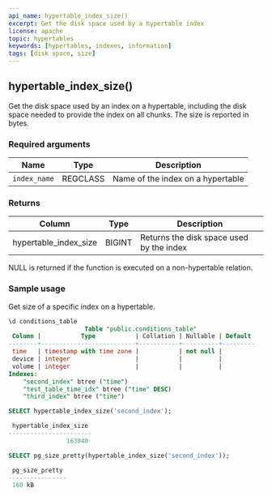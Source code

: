 ```yaml
---
api_name: hypertable_index_size()
excerpt: Get the disk space used by a hypertable index
license: apache
topic: hypertables
keywords: [hypertables, indexes, information]
tags: [disk space, size]
---
```


## hypertable_index_size()  

Get the disk space used by an index on a hypertable, including the
disk space needed to provide the index on all chunks. The size is
reported in bytes.

### Required arguments

|Name|Type|Description|
|---|---|---|
| `index_name` | REGCLASS | Name of the index on a  hypertable |

### Returns 
|Column|Type|Description|
|---|---|---|
|hypertable_index_size|BIGINT| Returns the disk space used by the index |

<highlight type="tip">
NULL is returned if the function is executed on a non-hypertable relation.
</highlight>

### Sample usage 

Get size of a specific index on a hypertable.

```sql
\d conditions_table
                     Table "public.conditions_table"
 Column |           Type           | Collation | Nullable | Default 
--------+--------------------------+-----------+----------+---------
 time   | timestamp with time zone |           | not null | 
 device | integer                  |           |          | 
 volume | integer                  |           |          | 
Indexes:
    "second_index" btree ("time")
    "test_table_time_idx" btree ("time" DESC)
    "third_index" btree ("time")

SELECT hypertable_index_size('second_index');

 hypertable_index_size 
-----------------------
                163840

SELECT pg_size_pretty(hypertable_index_size('second_index'));

 pg_size_pretty 
----------------
 160 kB

```

